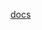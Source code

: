 [docs](http://raw.githubusercontent.com/MikalaiYatsyna/terraform-vault-secret-backends/master/README.md ':include')